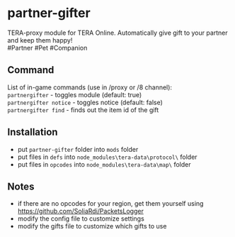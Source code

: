 # partner-gifter
TERA-proxy module for TERA Online. Automatically give gift to your partner and keep them happy!  
#Partner #Pet #Companion

## Command
List of in-game commands (use in /proxy or /8 channel):  
`partnergifter` - toggles module (default: true)  
`partnergifter notice` - toggles notice (default: false)  
`partnergifter find` - finds out the item id of the gift  

## Installation
- put `partner-gifter` folder into `mods` folder
- put files in `defs` into `node_modules\tera-data\protocol\` folder
- put files in `opcodes` into `node_modules\tera-data\map\` folder

## Notes
- if there are no opcodes for your region, get them yourself using https://github.com/SoliaRdi/PacketsLogger
- modify the config file to customize settings
- modify the gifts file to customize which gifts to use
